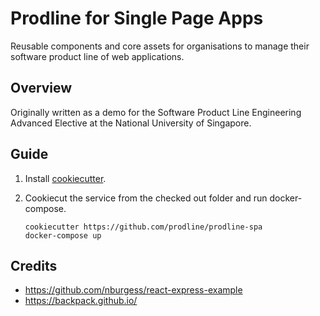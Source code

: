 # Prodline for Single Page Apps
Reusable components and core assets for organisations to manage their software product line of web applications.

## Overview
Originally written as a demo for the Software Product Line Engineering Advanced Elective at the National University of Singapore.

## Guide
1. Install [cookiecutter](https://github.com/audreyr/cookiecutter).
2. Cookiecut the service from the checked out folder and run docker-compose.

    ```
    cookiecutter https://github.com/prodline/prodline-spa
    docker-compose up
    ```

## Credits
- https://github.com/nburgess/react-express-example
- https://backpack.github.io/
